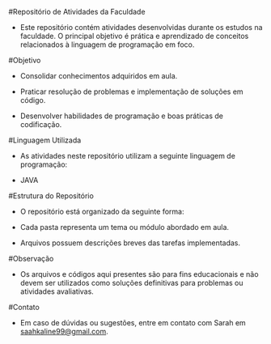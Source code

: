 #Repositório de Atividades da Faculdade

 - Este repositório contém atividades desenvolvidas durante os estudos na faculdade. O principal objetivo é prática e aprendizado de conceitos relacionados à linguagem de programação em foco.

#Objetivo

-  Consolidar conhecimentos adquiridos em aula.

-  Praticar resolução de problemas e implementação de soluções em código.

-  Desenvolver habilidades de programação e boas práticas de codificação.

#Linguagem Utilizada

-  As atividades neste repositório utilizam a seguinte linguagem de programação:

- JAVA

#Estrutura do Repositório

-  O repositório está organizado da seguinte forma:

-  Cada pasta representa um tema ou módulo abordado em aula.

-  Arquivos possuem descrições breves das tarefas implementadas.

#Observação

-  Os arquivos e códigos aqui presentes são para fins educacionais e não devem ser utilizados como soluções definitivas para problemas ou atividades avaliativas.

#Contato

-  Em caso de dúvidas ou sugestões, entre em contato com Sarah em saahkaline99@gmail.com.


